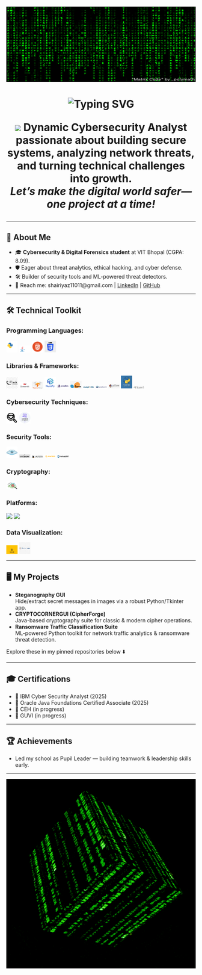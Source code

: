 <!-- Banner -->
<p align="center">
  <img src="assets/banner.gif" alt="Banner" width="1080" height="200"/>
</p>

<h1 align="center">
  <img src="https://readme-typing-svg.demolab.com?font=Fira+Code&pause=900&color=18A2E8&center=true&vCenter=true&width=450&lines=Hi%2C+I'm+Shaik+Riyaz+%F0%9F%91%8B;Cybersecurity+Analyst+%7C+Data+Analyst" alt="Typing SVG" />

<p align="center">
  <img src="https://media.giphy.com/media/hvRJCLFzcasrR4ia7z/giphy.gif" width="36" /> 
  <b>Dynamic Cybersecurity Analyst passionate about building secure systems, analyzing network threats, and turning technical challenges into growth.</b> 
  <br>
  <i>Let’s make the digital world safer—one project at a time!</i>
</p>

---

## 🚀 About Me

<ul>
  <li>🎓 <b>Cybersecurity & Digital Forensics student</b> at VIT Bhopal (CGPA: 8.09).</li>
  <li>🛡️ Eager about threat analytics, ethical hacking, and cyber defense.</li>
  <li>🛠️ Builder of security tools and ML-powered threat detectors.</li>
  <li>📧 Reach me: shairiyaz11011@gmail.com | <a href="www.linkedin.com/in/shaik-riyaz-761545251">LinkedIn</a> | <a href="">GitHub</a></li>
</ul>

---

## 🛠️ <span style="animation: glow 1.2s infinite alternate;">Technical Toolkit</span>

### **Programming Languages:**
<p>
  <img src="assets/python.gif" width="30"/>
  <img src="assets/java.gif" width="30"/>
  <img src="assets/html.png" width="30"/>
  <img src="assets/css.webp" width="30"/>
</p>

### **Libraries & Frameworks:**
<p>
  <img src="assets/flask.png" width="30"/>
  <img src="assets/Streamlit.png" width="30"/>
  <img src="assets/TensorFlow.jpg" width="30"/>
  <img src="assets/Numpy.png" width="30"/>
  <img src="assets/Pandas.png" width="30"/>
  <img src="assets/Scikit-learn.jpg" width="30"/>
  <img src="assets/Matplotlib.svg" width="30"/>
  <img src="assets/Seaborn.svg" width="30"/>
  <img src="assets/Pillow.jpeg" width="30"/>
  <img src="assets/Tkinter.jpg" width="30"/>
  <img src="assets/NetworkX.png" width="30"/>
</p>

### **Cybersecurity Techniques:**
<p>
  <img src="assets/TCP port scanning.png" width="30"/>
  <img src="assets/Vulnerability analysis.png" width="30"/>
</p>

### **Security Tools:**
<p>
  <img src="assets/nmap.png" width="30"/>
  <img src="assets/Wireshark.jpg" width="30"/>
  <img src="assets/Autopsy.png" width="30"/>
  <img src="assets/maltego.png" width="30"/>
  <img src="assets/Metasploit.svg" width="30"/>
</p>

### **Cryptography:**
<p>
  <img src="assets/steganography.jpeg" width="30"/>
</p>

### **Platforms:**
<p>
  <img src="assets/sql.svg" width="30"/>
  <img src="assets/aws.svg" width="30"/>
</p>

### **Data Visualization:**
<p>
  <img src="assets/power bi.gif" width="30"/>
  <img src="assets/tableau.png" width="30"/>
</p>

---

## 🖥️ My Projects

- <b>Steganography GUI</b>  
  Hide/extract secret messages in images via a robust Python/Tkinter app.
- <b>CRYPTOCORNERGUI (CipherForge)</b>  
  Java-based cryptography suite for classic & modern cipher operations.
- <b>Ransomware Traffic Classification Suite</b>  
  ML-powered Python toolkit for network traffic analytics & ransomware threat detection.

Explore these in my pinned repositories below ⬇️

---

## 🎓 Certifications
- 🏅 IBM Cyber Security Analyst (2025)
- 🏅 Oracle Java Foundations Certified Associate (2025)
- 🏅 CEH (in progress)
- 🏅 GUVI (in progress)

---

## 🏆 Achievements

- Led my school as Pupil Leader — building teamwork & leadership skills early.

---

<!-- Animation for end -->
<p align="center">
  <img src="assets/justlib.gif" alt="Thanks for visiting!" />
</p>

<!-- Add a little CSS for fun text glowing effect (works on GitHub web, but has limited CSS support) -->
<!-- For better animation, use services like https://readme-typing-svg.demolab.com -->
